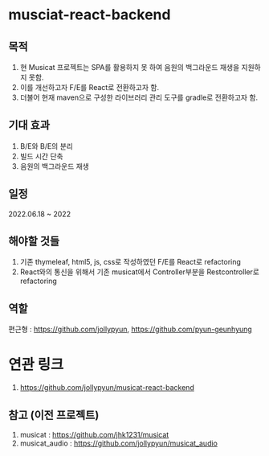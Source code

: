 # musciat-react-backend

## 목적
1. 현 Musicat 프로젝트는 SPA를 활용하지 못 하여 음원의 백그라운드 재생을 지원하지 못함.
2. 이를 개선하고자 F/E를 React로 전환하고자 함.
3. 더불어 현재 maven으로 구성한 라이브러리 관리 도구를 gradle로 전환하고자 함.

## 기대 효과
1. B/E와 B/E의 분리
2. 빌드 시간 단축
3. 음원의 백그라운드 재생

## 일정
2022.06.18 ~ 2022

## 해야할 것들
1. 기존 thymeleaf, html5, js, css로 작성하였던 F/E를 React로 refactoring
2. React와의 통신을 위해서 기존 musicat에서 Controller부분을 Restcontroller로 refactoring

## 역할
편근형 : https://github.com/jollypyun, https://github.com/pyun-geunhyung

# 연관 링크
1. https://github.com/jollypyun/musicat-react-backend

## 참고 (이전 프로젝트)
1. musicat : https://github.com/jhk1231/musicat
2. musicat_audio : https://github.com/jollypyun/musicat_audio
